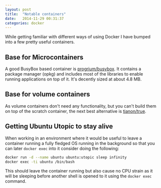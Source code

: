 ```yaml
---
layout: post
title:  "Notable containers"
date:   2014-11-29 00:31:37
categories: docker
---
```


While getting familiar with different ways of using Docker I have bumped
into a few pretty useful containers.

## Base for Microcontainers

A good BusyBox based container is [progrium/busybox][progrium/busybox]. It
contains a package manager (opkg) and includes most of the libraries to enable
running applications on top of it. It's decently sized at about 4.8 MB.

## Base for volume containers

As volume containers don't need any functionality, but you can't build them on
top of the scratch container, the next best alternative is
[tianon/true][tianon/true].

## Getting Ubuntu Utopic to stay alive

When working in an environment where it would be useful to leave a container
running a fully fledged OS running in the background so that you can later
`docker exec` into it consider doing the following:

~~~bash
docker run -d --name ubuntu ubuntu:utopic sleep infinity
docker exec -ti ubuntu /bin/bash
~~~

This should leave the container running but also cause no CPU strain as it will
be sleeping before another shell is opened to it using the `docker exec`
command.

[progrium/busybox]: https://github.com/progrium/busybox
[tianon/true]:      https://registry.hub.docker.com/u/tianon/true
